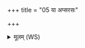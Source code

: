 +++
title = "05 या अप्सरसः"

+++
<details><summary>मूलम् (WS)</summary>

या अप्सरसः सधमादं मदन्त्यन्तरा हविर्धानं सूर्यं च ।  
ता नो हस्तौ कृतेन सं सृजन्तु सपत्नं नः कितवं रन्धयन्तु॥ ५ ॥  
यद् देवान्नाथितो हुवे ब्रह्मचर्यं यदूषिम ।  
अक्षां यद् बभ्रूनालभे ते नो मृडन्त्वीदृशे ॥ ६ ॥
</details>